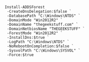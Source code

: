 

    Install-ADDSForest
     -CreateDnsDelegation:$false `
     -DatabasePath "C:\Windows\NTDS" `
     -DomainMode "Win2012R2" `
     -DomainName "thegeekstuff.com" `
     -DomainNetbiosName "THEGEEKSTUFF" `
     -ForestMode "Win2012R2" `
     -InstallDns:$true `
     -LogPath "C:\Windows\NTDS" `
     -NoRebootOnCompletion:$false `
     -SysvolPath "C:\Windows\SYSVOL" `
     -Force:$true